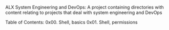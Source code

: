 ALX System Engineering and DevOps:
A project containing directories with content relating to projects that deal with system engineering and DevOps

Table of Contents:
0x00. Shell, basics
0x01. Shell, permissions

